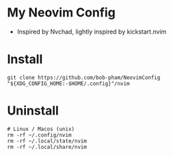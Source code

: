 # My Neovim Config

- Inspired by Nvchad, lightly inspired by kickstart.nvim

# Install
```shell
git clone https://github.com/bob-pham/NeovimConfig "${XDG_CONFIG_HOME:-$HOME/.config}"/nvim
```

# Uninstall
```shell
# Linux / Macos (unix)
rm -rf ~/.config/nvim
rm -rf ~/.local/state/nvim
rm -rf ~/.local/share/nvim
```
